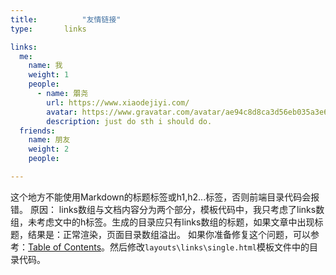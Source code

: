 ```yaml
---
title: 			"友情链接"
type:       links

links: 
  me: 
    name: 我 
    weight: 1
    people: 
      - name: 朤尧
        url: https://www.xiaodejiyi.com/
        avatar: https://www.gravatar.com/avatar/ae94c8d8ca3d56eb035a3e62c2595150?s=240&d=mp
        description: just do sth i should do.
  friends: 
    name: 朋友 
    weight: 2 
    people: 

---
```

这个地方不能使用Markdown的标题标签或h1,h2...标签，否则前端目录代码会报错。
原因：
links数组与文档内容分为两个部分，模板代码中，我只考虑了links数组，未考虑文中的h标签。生成的目录应只有links数组的标题，如果文章中出现标题，结果是：正常渲染，页面目录数组溢出。
如果你准备修复这个问题，可以参考：[Table of Contents](https://gohugo.io/content-management/toc/)。然后修改`layouts\links\single.html`模板文件中的目录代码。

